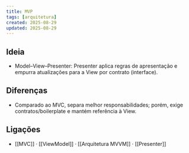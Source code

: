 ```yaml
---
title: MVP
tags: [arquitetura]
created: 2025-08-29
updated: 2025-08-29
---
```


## Ideia
- Model–View–Presenter: Presenter aplica regras de apresentação e empurra atualizações para a View por contrato (interface).

## Diferenças
- Comparado ao MVC, separa melhor responsabilidades; porém, exige contratos/boilerplate e mantém referência à View.

## Ligações
- [[MVC]] · [[ViewModel]] · [[Arquitetura MVVM]] · [[Presenter]]
